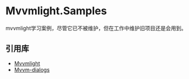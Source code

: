 # Mvvmlight.Samples
mvvmlight学习案例，尽管它已不被维护，但在工作中维护旧项目还是会用到。

## 引用库
* [Mvvmlight](https://github.com/lbugnion/mvvmlight)
* [Mvvm-dialogs](https://github.com/FantasticFiasco/mvvm-dialogs)
